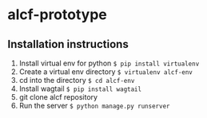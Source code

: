 # alcf-prototype

## Installation instructions
1. Install virtual env for python
`$ pip install virtualenv`
2. Create a virtual env directory
`$ virtualenv alcf-env`
3. cd into the directory
`$ cd alcf-env`
4. Install wagtail
`$ pip install wagtail`
5. git clone alcf repository
6. Run the server
`$ python manage.py runserver`
